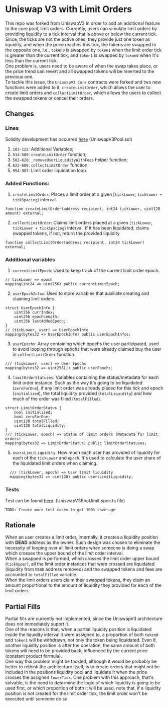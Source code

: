 # Uniswap V3 with Limit Orders

This repo was forked from UniswapV3 in order to add an additional feature to the core pool, limit orders. Currently, users can simulate limit orders by providing liquidity to a tick interval that is above or below the current tick.  
Since, the ticks are not the active ones, they provide just one token as liquidity, and when the price reaches this tick, the tokens are swapped to the opposite one, i.e., `token0` is swapped by `token1` when the limit order tick is greater than the current tick, and `token1` is swapped by `token0` when it's less than the current tick.  
One problem is, users need to be aware of when the swap takes place, or the price trend can revert and all swapped tokens will be reverted to the previous one.  
To tackle this issue, the `UniswapV3 Core` contracts were forked and two new functions were added to it, `createLimitOrder`, which allows the user to create limit orders and `collectLimitOrder`, which allows the users to collect the swapped tokens or cancel their orders.

## Changes

### Lines
Solidity development has occurred [here](./contracts/UniswapV3Pool.sol) (UniswapV3Pool.sol)
1. `103-122`: Additional Variables;
2. `514-580`: `createLimitOrder` function;
3. `582-620`: `_removeUserLiquidityWithFees` helper function;
4. `622-686`: `collectLimitOrder` function;
5. `954-987`: Limit order liquidation loop.

### Added Functions:
1. `createLimitOrder`: Places a limit order at a given [`tickLower`, `tickLower + tickSpacing`) interval.
```
function createLimitOrder(address recipient, int24 tickLower, uint128 amount) external;
```

2. `collectLimitOrder`: Claims limit orders placed at a given [`tickLower`, `tickLower + tickSpacing`) interval. If it has been liquidated, claims swapped tokens, if not, return the provided liquidity.
```
function collectLimitOrder(address recipient, int24 tickLower) external;
```

### Additional variables
1. `currentLimitEpoch`: Used to keep track of the current limit order epoch.
```
// tickLower => epoch
mapping(int24 => uint256) public currentLimitEpoch;
```

2. `userEpochInfos`: Used to store variables that auxiliate creating and claiming limit orders.
```
struct UserEpochInfo {
    uint256 currIndex;
    uint256 epochLength;
    uint256 lastAddedEpoch;
}
// (tickLower, user) => UserEpochInfo
mapping(bytes32 => UserEpochInfo) public userEpochInfos;
```

3. `userEpochs`: Array containing which epochs the user participated, used to avoid looping through epochs that were already claimed buy the user in `collectLimitOrder` function.
```
/// (tickLower, user) => User Epochs
mapping(bytes32 => uint256[]) public userEpochs;
```

4. `limitOrderStatuses`: Variables containing the status/metadata for each limit order instance. Such as the way it's going to be liquidated (`zeroForOne`), if any limit order was already placed for this tick and epoch (`initialized`), the total liquidity provided (`totalLiquidity`) and how much of the order was filled (`totalFilled`).
```
struct LimitOrderStatus {
    bool initialized;
    bool zeroForOne;
    uint128 totalFilled;
    uint128 totalLiquidity;
}
/// (tickLower, epoch) => Status of limit orders (Metadata for limit orders)
mapping(bytes32 => LimitOrderStatus) public limitOrderStatuses;
```

5. `usersLimitLiquidity`: How much each user has provided of liquidity for each of the `tickLower` and `epoch`. It's used to calculate the user share of the liquidated limit orders when claiming.
```
  /// (tickLower, epoch) => User limit liquidity 
  mapping(bytes32 => uint128) public usersLimitLiquidity;
```

### Tests
Test can be found [here](./test/UniswapV3Pool.limit.spec.ts). (UniswapV3Pool.limit.spec.ts file)

`TODO: Create more test cases to get 100% coverage`

## Rationale
When an user creates a limit order, internally, it creates a liquidity position with **DEAD** address as the owner. Such design was chosen to eliminate the necessity of looping over all limit orders when someone is doing a swap which crosses the upper bound of the limit order interval.  
When a swapped is performed, which crosses the limit order upper bound (`tickUpper`), all the limit order instances that were crossed are liquidated (liquidity from `DEAD` address removed) and the swapped tokens and fees are accounted to `totalFilled` variable.  
When the limit orders users claim their swapped tokens, they claim an amount proportional to the amount of liquidity they provided for each of the limit orders.

## Partial Fills
Partial fills are currently not implemented, since the UniswapV3 architecture does not immediately suport it.  
One of the reasons is that, when a partial liquidity position is liquidated inside the liquidity interval it were assigned to, a proportion of both `token0` and `token1` will be withdrawn, not only the token being liquidated. Even if, another liquidity position is after the operation, the same amount of both tokens will need to be provided back, influenced by the current price (constant product formula).  
One way this problem might be tackled, although it would be probably be better to rethink the architecture itself, is to create orders that might not be included in the positions liquidity pool and liquidate it when the price crosses the assigned `lowerTick`. One problem with this approach, that's solvable, is the need to determine the logic of which liquidity is going to be used first, or which proportion of both it will be used, note that, if a liquidity position is not created for the limit order tick, the limit order won't be executed until someone do so. 
